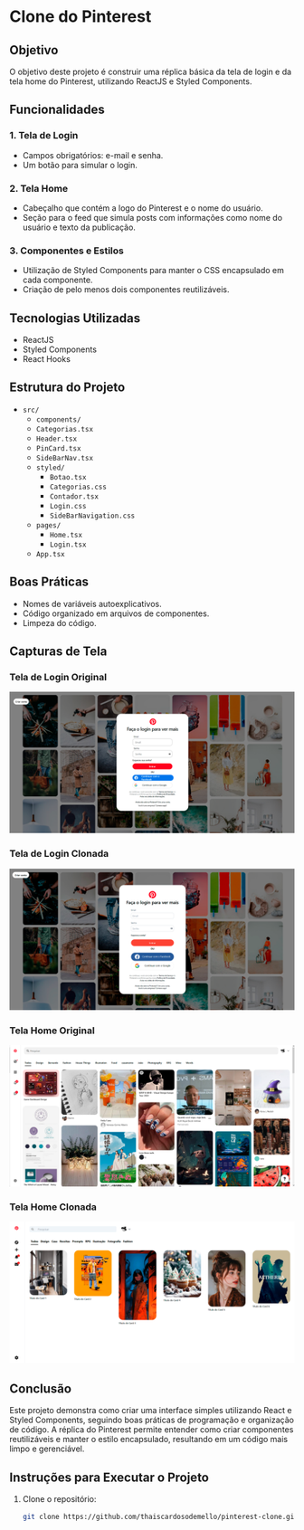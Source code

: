 # Clone do Pinterest

## Objetivo
O objetivo deste projeto é construir uma réplica básica da tela de login e da tela home do Pinterest, utilizando ReactJS e Styled Components. 

## Funcionalidades

### 1. Tela de Login
- Campos obrigatórios: e-mail e senha.
- Um botão para simular o login.

### 2. Tela Home
- Cabeçalho que contém a logo do Pinterest e o nome do usuário.
- Seção para o feed que simula posts com informações como nome do usuário e texto da publicação.

### 3. Componentes e Estilos
- Utilização de Styled Components para manter o CSS encapsulado em cada componente.
- Criação de pelo menos dois componentes reutilizáveis.

## Tecnologias Utilizadas
- ReactJS
- Styled Components
- React Hooks

## Estrutura do Projeto
- `src/`
  - `components/`
  - `Categorias.tsx`
  - `Header.tsx`
  - `PinCard.tsx`
  - `SideBarNav.tsx`
  - `styled/`
    - `Botao.tsx`
    - `Categorias.css`
    - `Contador.tsx`
    - `Login.css`
    - `SideBarNavigation.css`
  - `pages/`
    - `Home.tsx`
    - `Login.tsx`
  - `App.tsx`

## Boas Práticas
- Nomes de variáveis autoexplicativos.
- Código organizado em arquivos de componentes.
- Limpeza do código.

## Capturas de Tela
### Tela de Login Original
![Tela de Login](./src/assets/login.png)

### Tela de Login Clonada
![Tela de Login](./src/assets/login-clone.png)

### Tela Home Original
![Tela Home](./src/assets/home.png)

### Tela Home Clonada
![Tela Home](./src/assets/home-clone.png)

## Conclusão
Este projeto demonstra como criar uma interface simples utilizando React e Styled Components, seguindo boas práticas de programação e organização de código. A réplica do Pinterest permite entender como criar componentes reutilizáveis e manter o estilo encapsulado, resultando em um código mais limpo e gerenciável.

## Instruções para Executar o Projeto
1. Clone o repositório:
   ```bash
   git clone https://github.com/thaiscardosodemello/pinterest-clone.git
